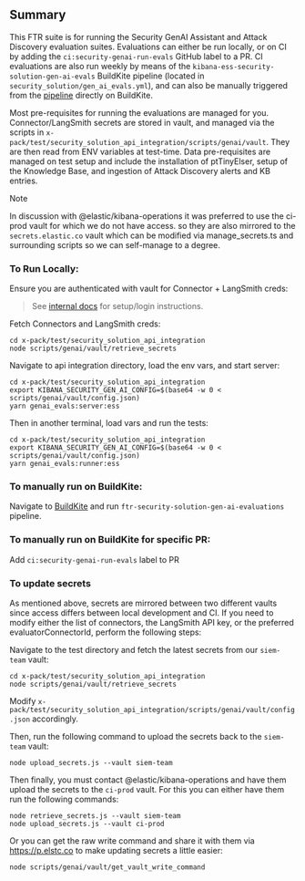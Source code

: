 ## Summary

This FTR suite is for running the Security GenAI Assistant and Attack Discovery evaluation suites. Evaluations can either be run locally, or on CI by adding the `ci:security-genai-run-evals` GitHub label to a PR. CI evaluations are also run weekly by means of the `kibana-ess-security-solution-gen-ai-evals` BuildKite pipeline (located in `security_solution/gen_ai_evals.yml`), and can also be manually triggered from the [pipeline](https://buildkite.com/elastic/kibana-ess-security-solution-gen-ai-evals) directly on BuildKite.

Most pre-requisites for running the evaluations are managed for you. Connector/LangSmith secrets are stored in vault, and managed via the scripts in `x-pack/test/security_solution_api_integration/scripts/genai/vault`. They are then read from ENV variables at test-time. Data pre-requisites are managed on test setup and include the installation of ptTinyElser, setup of the Knowledge Base, and ingestion of Attack Discovery alerts and KB entries.

> [!NOTE]
> In discussion with @elastic/kibana-operations it was preferred to use the ci-prod vault for which we do not have access. so they are also mirrored to the `secrets.elastic.co` vault which can be modified via manage_secrets.ts and surrounding scripts so we can self-manage to a degree.

### To Run Locally:
Ensure you are authenticated with vault for Connector + LangSmith creds:

> See [internal docs](https://github.com/elastic/infra/blob/master/docs/vault/README.md#login-with-your-okta) for setup/login instructions.

Fetch Connectors and LangSmith creds:

```
cd x-pack/test/security_solution_api_integration
node scripts/genai/vault/retrieve_secrets  
```

Navigate to api integration directory, load the env vars, and start server:
```
cd x-pack/test/security_solution_api_integration
export KIBANA_SECURITY_GEN_AI_CONFIG=$(base64 -w 0 < scripts/genai/vault/config.json)
yarn genai_evals:server:ess
```

Then in another terminal, load vars and run the tests:
```
cd x-pack/test/security_solution_api_integration
export KIBANA_SECURITY_GEN_AI_CONFIG=$(base64 -w 0 < scripts/genai/vault/config.json)
yarn genai_evals:runner:ess
```

### To manually run on BuildKite:
Navigate to [BuildKite](https://buildkite.com/elastic/kibana-ess-security-solution-gen-ai-evals) and run `ftr-security-solution-gen-ai-evaluations` pipeline.

### To manually run on BuildKite for specific PR:
Add `ci:security-genai-run-evals` label to PR

### To update secrets

As mentioned above, secrets are mirrored between two different vaults since access differs between local development and CI. If you need to modify either the list of connectors, the LangSmith API key, or the preferred evaluatorConnectorId, perform the following steps:

Navigate to the test directory and fetch the latest secrets from our `siem-team` vault:

```
cd x-pack/test/security_solution_api_integration
node scripts/genai/vault/retrieve_secrets
```

Modify `x-pack/test/security_solution_api_integration/scripts/genai/vault/config.json` accordingly.

Then, run the following command to upload the secrets back to the `siem-team` vault:

```
node upload_secrets.js --vault siem-team
```

Then finally, you must contact @elastic/kibana-operations and have them upload the secrets to the `ci-prod` vault. For this you can either have them run the following commands:

```
node retrieve_secrets.js --vault siem-team
node upload_secrets.js --vault ci-prod
```

Or you can get the raw write command and share it with them via https://p.elstc.co to make updating secrets a little easier:

```
node scripts/genai/vault/get_vault_write_command
```